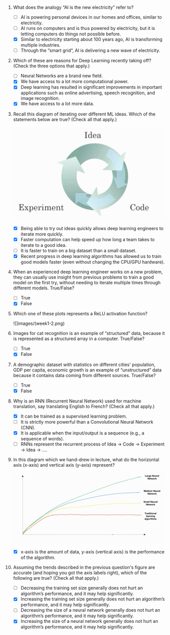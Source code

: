 1. What does the analogy “AI is the new electricity” refer to?
    - [ ] AI is powering personal devices in our homes and offices, similar to electricity.
    - [ ]  AI runs on computers and is thus powered by electricity, but it is letting computers do things not possible before.
    - [x] Similar to electricity starting about 100 years ago, AI is transforming multiple industries.
    - [ ] Through the “smart grid”, AI is delivering a new wave of electricity.

2. Which of these are reasons for Deep Learning recently taking off? (Check the three options that apply.)
    - [ ] Neural Networks are a brand new field.
    - [x] We have access to a lot more computational power.
    - [x] Deep learning has resulted in significant improvements in important applications such as online advertising, speech recognition, and image recognition.
    - [x] We have access to a lot more data.
3. Recall this diagram of iterating over different ML ideas. Which of the statements below are true? (Check all that apply.)
   
    ![](images/week1-1.png)
    - [x] Being able to try out ideas quickly allows deep learning engineers to iterate more quickly.
   - [x] Faster computation can help speed up how long a team takes to iterate to a good idea.
   - [ ] It is faster to train on a big dataset than a small dataset.
   - [x] Recent progress in deep learning algorithms has allowed us to train good models faster (even without changing the CPU/GPU hardware).

4. When an experienced deep learning engineer works on a new problem, they can usually use insight from previous problems to train a good model on the first try, without needing to iterate multiple times through different models. True/False?
   - [ ] True
   - [x] False

5. Which one of these plots represents a ReLU activation function?
   
   ![]images/(week1-2.png)

6. Images for cat recognition is an example of “structured” data, because it is represented as a structured array in a computer. True/False?
    - [ ] True
    - [x] False

7. A demographic dataset with statistics on different cities' population, GDP per capita, economic growth is an example of “unstructured” data because it contains data coming from different sources. True/False?
    - [ ] True
    - [x] False

8. Why is an RNN (Recurrent Neural Network) used for machine translation, say translating English to French? (Check all that apply.)
    - [x] It can be trained as a supervised learning problem.
    - [ ] It is strictly more powerful than a Convolutional Neural Network (CNN).
    - [x] It is applicable when the input/output is a sequence (e.g., a sequence of words).
    - [ ] RNNs represent the recurrent process of Idea -> Code -> Experiment -> Idea -> ....

9. In this diagram which we hand-drew in lecture, what do the horizontal axis (x-axis) and vertical axis (y-axis) represent?

    ![](images/week1-3.png)   
    
    - [x] x-axis is the amount of data, y-axis (vertical axis) is the performance of the algorithm.

10. Assuming the trends described in the previous question's figure are accurate (and hoping you got the axis labels right), which of the following are true? (Check all that apply.)
    - [ ] Decreasing the training set size generally does not hurt an algorithm’s performance, and it may help significantly.
    - [x] Increasing the training set size generally does not hurt an algorithm’s performance, and it may help significantly.
    - [ ] Decreasing the size of a neural network generally does not hurt an algorithm’s performance, and it may help significantly.
    - [x] Increasing the size of a neural network generally does not hurt an algorithm’s performance, and it may help significantly.